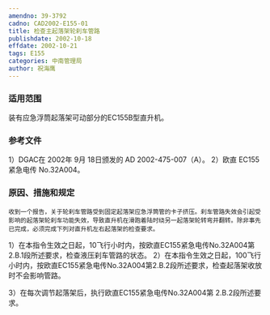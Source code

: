 ```yaml
---
amendno: 39-3792
cadno: CAD2002-E155-01
title: 检查主起落架轮刹车管路
publishdate: 2002-10-18
effdate: 2002-10-21
tags: E155
categories: 中南管理局
author: 祝海鹰
---
```


### 适用范围 
装有应急浮筒起落架可动部分的EC155B型直升机。

### 参考文件
1）DGAC在 2002年 9月 18日颁发的 AD 2002-475-007（A）。
 2）欧直 
EC155紧急电传 No.32A004。


### 原因、措施和规定 
    收到一个报告，关于轮刹车管路受到固定起落架应急浮筒管的卡子挤压。刹车管路失效会引起受影响的起落架轮刹车功能失效，导致直升机在滑跑着陆时绕另一起落架轮转弯并翻转。除非事先已完成，必须完成下列对直升机左右起落架的检查要求。 
1）在本指令生效之日起，10飞行小时内，按欧直EC155紧急电传No.32A004第2.B.1段所述要求，检查液压刹车管路的状态。 
    2）在本指令生效之日起，100飞行小时内，按欧直EC155紧急电传No.32A004第2.B.2段所述要求，检查起落架收放时不会影响管路。 

3）在每次调节起落架后，执行欧直EC155紧急电传No.32A004第
2.B.2段所述要求。
